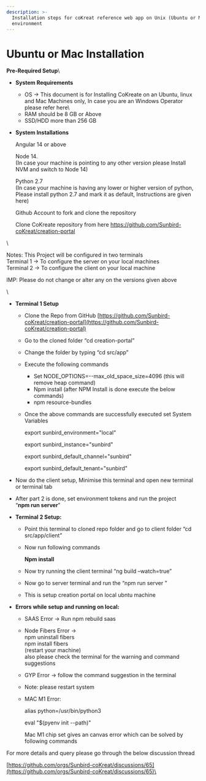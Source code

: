 ```yaml
---
description: >-
  Installation steps for coKreat reference web app on Unix (Ubuntu or Mac)
  environment
---
```


# Ubuntu or Mac Installation

**Pre-Required Setup**\


* **System Requirements**
  * OS -> This document is for Installing CoKreate on an Ubuntu, linux and Mac Machines only, In case you are an Windows Operator please refer here\\
  * RAM should be 8 GB or Above
  * SSD/HDD more than 256 GB
*   **System Installations**

    Angular 14 or above

    Node 14.\
    (In case your machine is pointing to any other version please Install NVM and switch to Node 14)

    Python 2.7\
    (In case your machine is having any lower or higher version of python, Please install python 2.7 and mark it as default, Instructions are given here)

    Github Account to fork and clone the repository&#x20;

    Clone CoKreate repository from here https://github.com/Sunbird-coKreat/creation-portal

\


Notes: This Project will be configured in two terminals\
Terminal 1 -> To configure the server on your local machines\
Terminal 2 -> To configure the client on your local machine

IMP: Please do not change or alter any on the versions given above

\


* **Terminal 1 Setup**
  * Clone the Repo from GitHub [https://github.com/Sunbird-coKreat/creation-portal](https://github.com/Sunbird-coKreat/creation-portal)
  * Go to the cloned folder “cd creation-portal”
  * Change the folder by typing “cd src/app”
  * Execute the following commands
    * Set NODE\_OPTIONS=--max\_old\_space\_size=4096 (this will remove heap command)
    * Npm install (after NPM Install is done execute the below commands)
    * npm resource-bundles
  *   Once the above commands are successfully executed set System Variables

      export sunbird\_environment="local"

      export sunbird\_instance="sunbird"

      export sunbird\_default\_channel="sunbird"

      export sunbird\_default\_tenant="sunbird"
* Now do the client setup, Minimise this terminal and open new terminal or terminal tab
* After part 2 is done, set environment tokens and run the project\
  “**npm run server**”



* **Terminal 2 Setup:**
  * Point this terminal to cloned repo folder and go to client folder “cd src/app/client”
  *   Now run following commands

      **Npm install**
  * Now try running the client terminal “ng build –watch=true”
  * Now go to server terminal and run the “npm run server ”
  * This is setup creation portal on local ubntu machine





* **Errors while setup and running on local:**
  * SAAS Error -> Run npm rebuild saas
  * Node Fibers Error ->\
    npm uninstall fibers\
    npm install fibers\
    (restart your machine)\
    also please check the terminal for the warning and command suggestions
  * GYP Error -> follow the command suggestion in the terminal
  * Note: please restart system
  *   MAC M1 Error:

      alias python=/usr/bin/python3

      eval "$(pyenv init --path)"

      Mac M1 chip set gives an canvas error which can be solved by following commands

For more details and query please go through the below discussion thread&#x20;

[https://github.com/orgs/Sunbird-coKreat/discussions/65](https://github.com/orgs/Sunbird-coKreat/discussions/65)\
